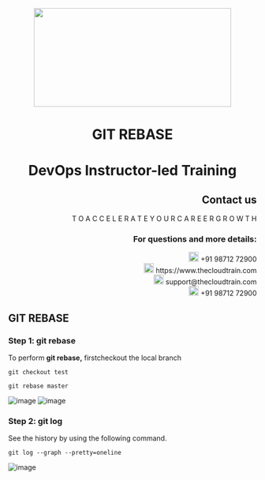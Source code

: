 <div align="center">
<img src=https://static.wixstatic.com/media/1c706c_a5df0ad56f894928bf858a74ba744b32~mv2.png/v1/fit/w_2500,h_1330,al_c/1c706c_a5df0ad56f894928bf858a74ba744b32~mv2.png width="400" height="200">
 </div>
 
# <div align="center"> GIT REBASE </p>

# <div align="center"> DevOps Instructor-led Training </div>

## <div align="right">Contact us</div>

<div align="right"> T O A C C E L E R A T E Y O U R C A R E E R G R O W T H </div>

### <div align="right"> For questions and more details: </div>

<div align="right"> <img src=https://w7.pngwing.com/pngs/759/922/png-transparent-telephone-logo-iphone-telephone-call-smartphone-phone-electronics-text-trademark-thumbnail.png width="20" height="20"> +91 98712 72900 </div>

<div align="right"> <img src=https://pbs.twimg.com/profile_images/1450734615946219520/jmBHQRRa_400x400.jpg width="20" height="20"> https://www.thecloudtrain.com </div>

<div align="right"> <img src=https://icons.iconarchive.com/icons/martz90/circle/512/email-icon.png width="20" height="20"> support@thecloudtrain.com </div>

<div align="right"> <img src=https://png.pngtree.com/png-vector/20221018/ourmid/pngtree-whatsapp-icon-png-image_6315990.png width="20" height="20"> +91 98712 72900 </div>

## GIT REBASE

### Step 1: git rebase

To perform **git rebase,** firstcheckout the local branch

`git checkout test`

`git rebase master`

![image](https://user-images.githubusercontent.com/37858762/235512626-be1a45b1-4b10-49d3-b440-bb5004d7de66.png)
![image](https://user-images.githubusercontent.com/37858762/235512636-f7672d48-bf42-44ac-a50c-9f4e6fc1ea65.png)


### Step 2: git log

See the history by using the following command.

`git log --graph --pretty=oneline`

![image](https://user-images.githubusercontent.com/37858762/235512652-13157ff6-a0fe-4849-96ca-bb56bc3b81e6.png)



